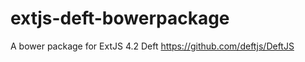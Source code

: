 extjs-deft-bowerpackage
=======================

A bower package for ExtJS 4.2 Deft  https://github.com/deftjs/DeftJS
